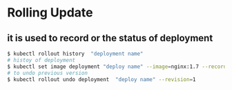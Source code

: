 # Rolling Update
## it is used to record or the status of deployment
```bash
$ kubectl rollout history  "deployment name"
# histoy of deployment
$ kubectl set image deployment "deploy name" --image=nginx:1.7 --record
# to undo previous version
$ kubectl rollout undo deployment  "deploy name" --revision=1
